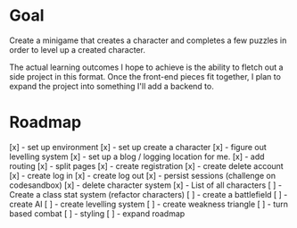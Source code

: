 # Goal

Create a minigame that creates a character and completes a few puzzles in order to level up a created character.

The actual learning outcomes I hope to achieve is the ability to fletch out a side project in this format. Once the front-end pieces fit together, I plan to expand the project into something I'll add a backend to.

# Roadmap

[x] - set up environment
[x] - set up create a character
[x] - figure out levelling system
[x] - set up a blog / logging location for me.
[x] - add routing
[x] - split pages
[x] - create registration
[x] - create delete account
[x] - create log in
[x] - create log out
[x] - persist sessions (challenge on codesandbox)
[x] - delete character system
[x] - List of all characters
[ ] - Create a class stat system (refactor characters)
[ ] - create a battlefield
[ ] - create AI
[ ] - create levelling system
[ ] - create weakness triangle
[ ] - turn based combat
[ ] - styling
[ ] - expand roadmap

